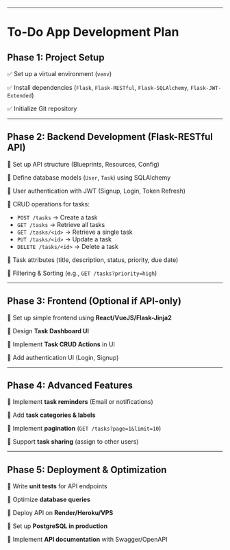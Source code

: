 ___________________________________________________________________________________________

# To-Do App Development Plan

## Phase 1: Project Setup
✅ Set up a virtual environment (`venv`)

✅ Install dependencies (`Flask`, `Flask-RESTful`, `Flask-SQLAlchemy`, `Flask-JWT-Extended`)

✅ Initialize Git repository

---

## Phase 2: Backend Development (Flask-RESTful API)
🔲 Set up API structure (Blueprints, Resources, Config)

🔲 Define database models (`User`, `Task`) using SQLAlchemy

🔲 User authentication with JWT (Signup, Login, Token Refresh)

🔲 CRUD operations for tasks:

- `POST /tasks` → Create a task
- `GET /tasks` → Retrieve all tasks
- `GET /tasks/<id>` → Retrieve a single task
- `PUT /tasks/<id>` → Update a task
- `DELETE /tasks/<id>` → Delete a task

🔲 Task attributes (title, description, status, priority, due date)

🔲 Filtering & Sorting (e.g., `GET /tasks?priority=high`)

---

## Phase 3: Frontend (Optional if API-only)
🔲 Set up simple frontend using **React/VueJS/Flask-Jinja2**

🔲 Design **Task Dashboard UI**

🔲 Implement **Task CRUD Actions** in UI

🔲 Add authentication UI (Login, Signup)

---

## Phase 4: Advanced Features
🔲 Implement **task reminders** (Email or notifications)

🔲 Add **task categories & labels**

🔲 Implement **pagination** (`GET /tasks?page=1&limit=10`)

🔲 Support **task sharing** (assign to other users)

---

## Phase 5: Deployment & Optimization
🔲 Write **unit tests** for API endpoints

🔲 Optimize **database queries**

🔲 Deploy API on **Render/Heroku/VPS**

🔲 Set up **PostgreSQL in production**

🔲 Implement **API documentation** with Swagger/OpenAPI

